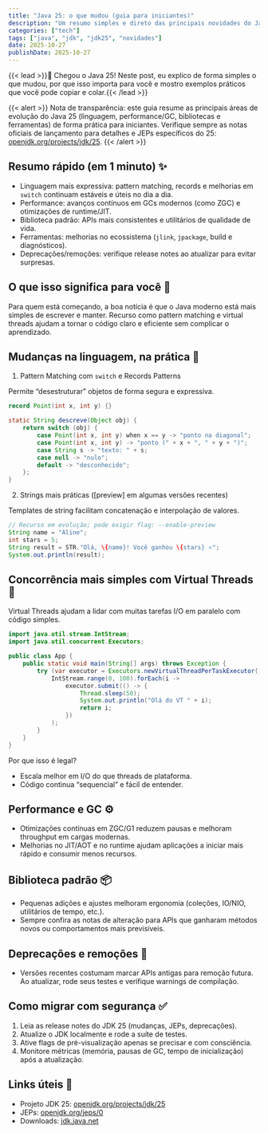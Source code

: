 ```yaml
---
title: "Java 25: o que mudou (guia para iniciantes)"
description: "Um resumo simples e direto das principais novidades do Java 25, com exemplos e dicas práticas para quem está começando."
categories: ["tech"]
tags: ["java", "jdk", "jdk25", "novidades"]
date: 2025-10-27
publishDate: 2025-10-27
---
```


{{< lead >}}🚀 Chegou o Java 25! Neste post, eu explico de forma simples o que mudou, por que isso importa para você e mostro exemplos práticos que você pode copiar e colar.{{< /lead >}}

{{< alert >}}
Nota de transparência: este guia resume as principais áreas de evolução do Java 25 (linguagem, performance/GC, bibliotecas e ferramentas) de forma prática para iniciantes. Verifique sempre as notas oficiais de lançamento para detalhes e JEPs específicos do 25: [openjdk.org/projects/jdk/25](https://openjdk.org/projects/jdk/25).
{{< /alert >}}

## Resumo rápido (em 1 minuto) ✨
- Linguagem mais expressiva: pattern matching, records e melhorias em `switch` continuam estáveis e úteis no dia a dia.
- Performance: avanços contínuos em GCs modernos (como ZGC) e otimizações de runtime/JIT.
- Biblioteca padrão: APIs mais consistentes e utilitários de qualidade de vida.
- Ferramentas: melhorias no ecossistema (`jlink`, `jpackage`, build e diagnósticos).
- Deprecações/remoções: verifique release notes ao atualizar para evitar surpresas.

## O que isso significa para você 🧭
Para quem está começando, a boa notícia é que o Java moderno está mais simples de escrever e manter. Recurso como pattern matching e virtual threads ajudam a tornar o código claro e eficiente sem complicar o aprendizado.

## Mudanças na linguagem, na prática 🧩

1) Pattern Matching com `switch` e Records Patterns

Permite “desestruturar” objetos de forma segura e expressiva.

```java
record Point(int x, int y) {}

static String descreve(Object obj) {
    return switch (obj) {
        case Point(int x, int y) when x == y -> "ponto na diagonal";
        case Point(int x, int y) -> "ponto (" + x + ", " + y + ")";
        case String s -> "texto: " + s;
        case null -> "nulo";
        default -> "desconhecido";
    };
}
```

2) Strings mais práticas ([preview] em algumas versões recentes)

Templates de string facilitam concatenação e interpolação de valores.

```java
// Recurso em evolução; pode exigir flag: --enable-preview
String name = "Aline";
int stars = 5;
String result = STR."Olá, \{name}! Você ganhou \{stars} ⭐";
System.out.println(result);
```

## Concorrência mais simples com Virtual Threads 🧵

Virtual Threads ajudam a lidar com muitas tarefas I/O em paralelo com código simples.

```java
import java.util.stream.IntStream;
import java.util.concurrent.Executors;

public class App {
    public static void main(String[] args) throws Exception {
        try (var executor = Executors.newVirtualThreadPerTaskExecutor()) {
            IntStream.range(0, 100).forEach(i ->
                executor.submit(() -> {
                    Thread.sleep(50);
                    System.out.println("Olá do VT " + i);
                    return i;
                })
            );
        }
    }
}
```

Por que isso é legal?
- Escala melhor em I/O do que threads de plataforma.
- Código continua “sequencial” e fácil de entender.

## Performance e GC ⚙️
- Otimizações contínuas em ZGC/G1 reduzem pausas e melhoram throughput em cargas modernas.
- Melhorias no JIT/AOT e no runtime ajudam aplicações a iniciar mais rápido e consumir menos recursos.

## Biblioteca padrão 📦
- Pequenas adições e ajustes melhoram ergonomia (coleções, IO/NIO, utilitários de tempo, etc.).
- Sempre confira as notas de alteração para APIs que ganharam métodos novos ou comportamentos mais previsíveis.

## Deprecações e remoções 🧹
- Versões recentes costumam marcar APIs antigas para remoção futura. Ao atualizar, rode seus testes e verifique warnings de compilação.

## Como migrar com segurança ✅
1. Leia as release notes do JDK 25 (mudanças, JEPs, deprecações).
2. Atualize o JDK localmente e rode a suíte de testes.
3. Ative flags de pré-visualização apenas se precisar e com consciência.
4. Monitore métricas (memória, pausas de GC, tempo de inicialização) após a atualização.

## Links úteis 🔗
- Projeto JDK 25: [openjdk.org/projects/jdk/25](https://openjdk.org/projects/jdk/25)
- JEPs: [openjdk.org/jeps/0](https://openjdk.org/jeps/0)
- Downloads: [jdk.java.net](https://jdk.java.net)
